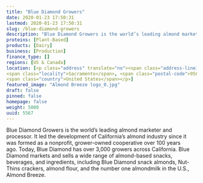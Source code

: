 ```yaml
---
title: "Blue Diamond Growers"
date: 2020-01-23 17:50:31
lastmod: 2020-01-23 17:50:31
slug: /blue-diamond-growers
description: "Blue Diamond Growers is the world’s leading almond marketer and processor. It led the development of California’s almond industry since it was formed as a nonprofit, grower-owned cooperative over 100 years ago. Today, Blue Diamond has over 3,000 growers across California. Blue Diamond markets and sells a wide range of almond-based snacks, beverages, and ingredients, including Blue Diamond snack almonds, Nut-Thins crackers, almond flour, and the number one almondmilk in the U.S., Almond Breeze."
proteins: [Plant-Based]
products: [Dairy]
business: [Production]
finance_type: []
regions: [US & Canada]
location: [<p class="address" translate="no"><span class="address-line1">C Street</span><br>
<span class="locality">Sacramento</span>, <span class="postal-code">95811</span><br>
<span class="country">United States</span></p>]
featured_image: "Almond Breeze logo_0.jpg"
draft: false
pinned: false
homepage: false
weight: 5000
uuid: 5567
---
```

<p>Blue Diamond Growers is the world’s leading almond marketer and processor. It led the development of California’s almond industry since it was formed as a nonprofit, grower-owned cooperative over 100 years ago. Today, Blue Diamond has over 3,000 growers across California. Blue Diamond markets and sells a wide range of almond-based snacks, beverages, and ingredients, including Blue Diamond snack almonds, Nut-Thins crackers, almond flour, and the number one almondmilk in the U.S., Almond Breeze.</p>
